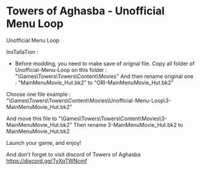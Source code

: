 # Towers of Aghasba - Unofficial Menu Loop

Unofficial Menu Loop

InsTallaTion :

- Before modding, you need to make save of orignal file. 
Copy all folder of Unofficial-Menu-Loop on this folder : "\Games\Towers\Towers\Content\Movies"
And then rename original one : "MainMenuMovie_Hut.bk2" to "ORI-MainMenuMovie_Hut.bk2"

Choose one file
example :  "\Games\Towers\Towers\Content\Movies\Unofficial-Menu-Loop\3-MainMenuMovie_Hut.bk2"

And move this file to "\Games\Towers\Towers\Content\Movies\3-MainMenuMovie_Hut.bk2"
Then rename 3-MainMenuMovie_Hut.bk2 to MainMenuMovie_Hut.bk2

Launch your game, and enjoy!

And don't forget to visit discord of Towers of Aghasba
https://discord.gg/TyXqTWNcmf
